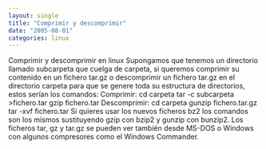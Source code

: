 ```yaml
---
layout: single
title: "Comprimir y descomprimir"
date: "2005-08-01"
categories: linux
---
```


Comprimir y descomprimir en linux Supongamos que tenemos un directorio llamado subcarpeta que cuelga de carpeta, si queremos comprimir su contenido en un fichero tar.gz o descomprimir un fichero tar.gz en el directorio carpeta para que se genere toda su estructura de directorios, estos serían los comandos: Comprimir: cd carpeta tar -c subcarpeta >fichero.tar gzip fichero.tar Descomprimir: cd carpeta gunzip fichero.tar.gz tar -xvf fichero.tar Si quieres usar los nuevos ficheros bz2 los comandos son los mismos sustituyendo gzip con bzip2 y gunzip con bunzip2. Los ficheros tar, gz y tar.gz se pueden ver también desde MS-DOS o Windows con algunos compresores como el Windows Commander.
